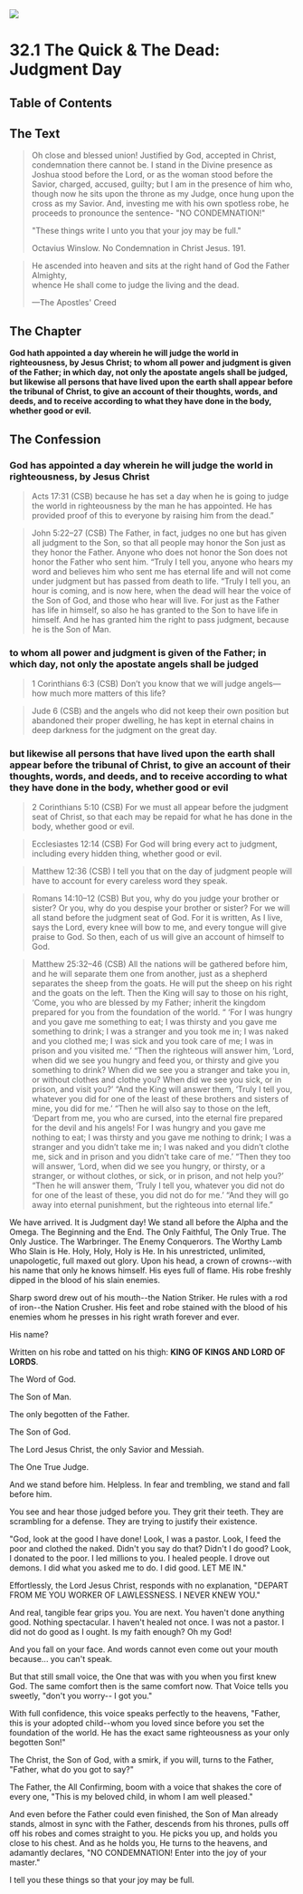 <img class="intro-right" src="../images/art-1689.png">

# 32.1 The Quick & The Dead: Judgment Day

## Table of Contents

<!-- toc -->

## The Text

>Oh close and blessed union! Justified by God, accepted in Christ, condemnation there cannot be. I stand in the Divine presence as Joshua stood before the Lord, or as the woman stood before the Savior, charged, accused, guilty; but I am in the presence of him who, though now he sits upon the throne as my Judge, once hung upon the cross as my Savior. And, investing me with his own spotless robe, he proceeds to pronounce the sentence- "NO CONDEMNATION!"
>
>"These things write I unto you that your joy may be full."
>
>Octavius Winslow. No Condemnation in Christ Jesus. 191.

>He ascended into heaven and sits at the right hand of God the Father Almighty,  
>whence He shall come to judge the living and the dead.  
>
>—The Apostles' Creed

## The Chapter

**God hath appointed a day wherein he will judge the world in righteousness, by Jesus Christ; to whom all power and judgment is given of the Father; in which day, not only the apostate angels shall be judged, but likewise all persons that have lived upon the earth shall appear before the tribunal of Christ, to give an account of their thoughts, words, and deeds, and to receive according to what they have done in the body, whether good or evil.**

## The Confession

### God has appointed a day wherein he will judge the world in righteousness, by Jesus Christ

>Acts 17:31 (CSB) because he has set a day when he is going to judge the world in righteousness by the man he has appointed. He has provided proof of this to everyone by raising him from the dead.”

>John 5:22–27 (CSB) The Father, in fact, judges no one but has given all judgment to the Son, so that all people may honor the Son just as they honor the Father. Anyone who does not honor the Son does not honor the Father who sent him. “Truly I tell you, anyone who hears my word and believes him who sent me has eternal life and will not come under judgment but has passed from death to life. “Truly I tell you, an hour is coming, and is now here, when the dead will hear the voice of the Son of God, and those who hear will live. For just as the Father has life in himself, so also he has granted to the Son to have life in himself. And he has granted him the right to pass judgment, because he is the Son of Man.

### to whom all power and judgment is given of the Father; in which day, not only the apostate angels shall be judged

>1 Corinthians 6:3 (CSB) Don’t you know that we will judge angels—how much more matters of this life?

>Jude 6 (CSB) and the angels who did not keep their own position but abandoned their proper dwelling, he has kept in eternal chains in deep darkness for the judgment on the great day.

### but likewise all persons that have lived upon the earth shall appear before the tribunal of Christ, to give an account of their thoughts, words, and deeds, and to receive according to what they have done in the body, whether good or evil

>2 Corinthians 5:10 (CSB) For we must all appear before the judgment seat of Christ, so that each may be repaid for what he has done in the body, whether good or evil.

>Ecclesiastes 12:14 (CSB) For God will bring every act to judgment, including every hidden thing, whether good or evil.

>Matthew 12:36 (CSB) I tell you that on the day of judgment people will have to account for every careless word they speak.

>Romans 14:10–12 (CSB) But you, why do you judge your brother or sister? Or you, why do you despise your brother or sister? For we will all stand before the judgment seat of God. For it is written, As I live, says the Lord, every knee will bow to me, and every tongue will give praise to God. So then, each of us will give an account of himself to God.

>Matthew 25:32–46 (CSB) All the nations will be gathered before him, and he will separate them one from another, just as a shepherd separates the sheep from the goats. He will put the sheep on his right and the goats on the left. Then the King will say to those on his right, ‘Come, you who are blessed by my Father; inherit the kingdom prepared for you from the foundation of the world. “ ‘For I was hungry and you gave me something to eat; I was thirsty and you gave me something to drink; I was a stranger and you took me in; I was naked and you clothed me; I was sick and you took care of me; I was in prison and you visited me.’ “Then the righteous will answer him, ‘Lord, when did we see you hungry and feed you, or thirsty and give you something to drink? When did we see you a stranger and take you in, or without clothes and clothe you? When did we see you sick, or in prison, and visit you?’ “And the King will answer them, ‘Truly I tell you, whatever you did for one of the least of these brothers and sisters of mine, you did for me.’ “Then he will also say to those on the left, ‘Depart from me, you who are cursed, into the eternal fire prepared for the devil and his angels! For I was hungry and you gave me nothing to eat; I was thirsty and you gave me nothing to drink; I was a stranger and you didn’t take me in; I was naked and you didn’t clothe me, sick and in prison and you didn’t take care of me.’ “Then they too will answer, ‘Lord, when did we see you hungry, or thirsty, or a stranger, or without clothes, or sick, or in prison, and not help you?’ “Then he will answer them, ‘Truly I tell you, whatever you did not do for one of the least of these, you did not do for me.’ “And they will go away into eternal punishment, but the righteous into eternal life.”

We have arrived. It is Judgment day! We stand all before the Alpha and the Omega. The Beginning and the End. The Only Faithful, The Only True. The Only Justice. The Warbringer. The Enemy Conquerors. The Worthy Lamb Who Slain is He. Holy, Holy, Holy is He. In his unrestricted, unlimited, unapologetic, full maxed out glory. Upon his head, a crown of crowns--with his name that only he knows himself. His eyes full of flame. His robe freshly dipped in the blood of his slain enemies.

Sharp sword drew out of his mouth--the Nation Striker. He rules with a rod of iron--the Nation Crusher. His feet and robe stained with the blood of his enemies whom he presses in his right wrath forever and ever.

His name?

Written on his robe and tatted on his thigh: **KING OF KINGS AND LORD OF LORDS**.

The Word of God.

The Son of Man.

The only begotten of the Father.

The Son of God.

The Lord Jesus Christ, the only Savior and Messiah.

The One True Judge.

And we stand before him. Helpless. In fear and trembling, we stand and fall before him.

You see and hear those judged before you. They grit their teeth. They are scrambling for a defense. They are trying to justify their existence.

"God, look at the good I have done! Look, I was a pastor. Look, I feed the poor and clothed the naked. Didn't you say do that? Didn't I do good? Look, I donated to the poor. I led millions to you. I healed people. I drove out demons. I did what you asked me to do. I did good. LET ME IN."

Effortlessly, the Lord Jesus Christ, responds with no explanation, "DEPART FROM ME YOU WORKER OF LAWLESSNESS. I NEVER KNEW YOU."

And real, tangible fear grips you. You are next. You haven't done anything good. Nothing spectacular. I haven't healed not once. I was not a pastor. I did not do good as I ought. Is my faith enough? Oh my God!

And you fall on your face. And words cannot even come out your mouth because... you can't speak.

But that still small voice, the One that was with you when you first knew God. The same comfort then is the same comfort now. That Voice tells you sweetly, "don't you worry-- I got you."

With full confidence, this voice speaks perfectly to the heavens, "Father, this is your adopted child--whom you loved since before you set the foundation of the world. He has the exact same righteousness as your only begotten Son!"

The Christ, the Son of God, with a smirk, if you will, turns to the Father, "Father, what do you got to say?"

The Father, the All Confirming, boom with a voice that shakes the core of every one, "This is my beloved child, in whom I am well pleased."

And even before the Father could even finished, the Son of Man already stands, almost in sync with the Father, descends from his thrones, pulls off off his robes and comes straight to you. He picks you up, and holds you close to his chest. And as he holds you, He turns to the heavens, and adamantly declares, "NO CONDEMNATION! Enter into the joy of your master."

I tell you these things so that your joy may be full.
